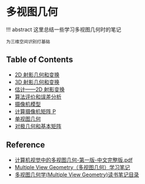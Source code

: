 # 多视图几何

!!! abstract
    这里总结一些学习多视图几何时的笔记

    为三维空间识别打基础

## Table of Contents

- [2D 射影几何和变换](pjt2d/)
- [3D 射影几何和变换](pjt3d/)
- [估计——2D 射影变换](est2d/)
- [算法评价和误差分析](eval/)
- [摄像机模型](camera-model/)
- [计算摄像机矩阵 P](calc-p/)
- [单视图几何](one-vg/)
- [对极几何和基本矩阵](ag-fm/)

## Reference

- [计算机视觉中的多视图几何-第一版-中文完整版.pdf](https://cdn.jujimeizuo.cn/book/%E8%AE%A1%E7%AE%97%E6%9C%BA%E8%A7%86%E8%A7%89%E4%B8%AD%E7%9A%84%E5%A4%9A%E8%A7%86%E5%9B%BE%E5%87%A0%E4%BD%95-%E7%AC%AC%E4%B8%80%E7%89%88-%E4%B8%AD%E6%96%87%E5%AE%8C%E6%95%B4%E7%89%88.pdf)
- [Multiple View Geometry（多视图几何）学习笔记](https://blog.csdn.net/hu_weichen/category_9275388.html)
- [多视图几何学(Multiple View Geometry)读书笔记目录](https://blog.csdn.net/frozenspring/article/details/76695498)